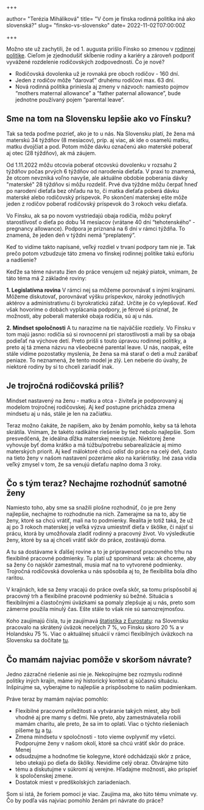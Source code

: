 +++

author= "Terézia Miháliková"
title= "V čom je fínska rodinná politika iná ako slovenská?"
slug= "finsko-vs-slovensko"
date= 2022-11-02T07:00:00Z

+++

Možno ste už zachytili, že od 1. augusta prišlo Fínsko so zmenou v [rodinnej politike](https://stm.fi/-/hallituksen-esityksen-luonnos-perhevapaauudistuksesta-valmistunut?languageId=en_US). 
Cieľom je zjednodušiť skĺbenie rodiny a kariéry a zároveň podporiť vyvážené rozdelenie rodičovských zodpovednosti. Čo je nové?

<!--more-->
- Rodičovská dovolenka už je rovnaká pre oboch rodičov - 160 dní.
- Jeden z rodičov môže  "darovať"  druhému rodičovi max. 63 dní. 
- Nová rodinná politika priniesla aj zmeny v názvoch: namiesto pojmov “mothers maternal allowance” a “father paternal allowance”, bude jednotne 
používaný pojem “parental leave”.


## Sme na tom na Slovensku lepšie ako vo Fínsku?

Tak sa teda poďme pozrieť, ako je to u nás. Na Slovensku platí, že žena má materskú 34 týždňov (8 mesiacov), príp. aj viac, ak ide o osamelú matku, matku dvojčiat a pod. Potom môže dávku označenú ako materské poberať aj otec (28 týždňov), ak má záujem. 

Od 1.11.2022 môžu otcovia poberať otcovskú dovolenku v rozsahu 2 týždňov počas prvých 6 týždňov od narodenia dieťaťa. V praxi to znamená, že otcom 
nevzniká voľno navyše, ale aktuálne obdobie poberania dávky "materské" 28 týždňov si môžu rozdeliť. Prvé dva týždne môžu čerpať hneď po narodení 
dieťaťa bez ohľadu na to, či matka dieťaťa poberá dávku materské alebo rodičovský príspevok. Po skončení materskej ešte môže jeden z rodičov 
poberať rodičovský príspevok do 3 rokoch veku dieťaťa. 

Vo Fínsku, ak sa po novom vystriedajú obaja rodičia, môžu pokryť starostlivosť o dieťa po dobu 14 mesiacov (vrátane 40 dní “tehotenského” -  pregnancy 
allowance). Podpora je priznaná na 6 dní v rámci týždňa. To znamená, že jeden deň v týždni nemá “preplatený”.

Keď to vidíme takto napísané, veľký rozdiel v  trvaní podpory tam nie je. 
Tak prečo potom vzbudzuje táto zmena vo fínskej rodinnej politike takú eufóriu a nadšenie?

Keďže sa téme návratu žien do práce venujem už nejaký piatok, vnímam, že táto téma má 2 základné roviny:

**1. Legislatívna rovina**
V rámci nej sa môžeme porovnávať s inými krajinami. Môžeme diskutovať, porovnávať výšku príspevkov, nároky jednotlivých aktérov a administratívnu či byrokratickú záťaž. Určite je čo vylepšovať. Keď však hovoríme o dobách vyplácania podpory, je férové si priznať, že možnosti, aby poberali materské obaja rodičia, sú aj u nás.

**2. Mindset spoločnosti**
A tu narazíme na tie najväčšie rozdiely. Vo Fínsku v tom majú jasno: rodičia sú si rovnocenní pri starostlivosti a mali by sa obaja podieľať 
na výchove detí. Preto prišli s touto úpravou rodinnej politiky, a preto aj tá zmena názvu na všeobecné parental leave. U nás, naopak, ešte stále 
vidíme pozostatky myslenia, že žena sa má starať o deti a muž zarábať peniaze. To neznamená, že tento model je zlý. Len neberie do úvahy, že 
niektoré rodiny by si to chceli zariadiť inak.


## Je trojročná rodičovská príliš?
Mindset nastavený na ženu - matku a otca - živiteľa je podporovaný aj modelom trojročnej rodičovskej. Aj keď postupne prichádza zmena 
mindsetu aj u nás, stále je len na začiatku.

Teraz možno čakáte, že napíšem, ako by ženám pomohlo, keby sa tá lehota skrátila. Vnímam, že takéto radikálne riešenie by tiež nebolo 
najlepšie. Som presvedčená, že ideálna dĺžka materskej neexistuje. Niektorej žene vyhovuje byť doma krátko a má túžbu/potrebu sebarealizácie 
aj mimo materských priorít. Aj keď máloktoré chcú odísť do práce na celý deň, často na tieto ženy v našom nastavení pozeráme ako na kariéristky. 
Iné zasa vidia veľký zmysel v tom, že sa venujú dieťaťu naplno doma 3 roky. 

## Čo s tým teraz? Nechajme rozhodnúť samotné ženy
Namiesto toho, aby sme sa snažili plošne rozhodnúť, čo je pre ženy najlepšie, nechajme to rozhodnutie na nich. Zamerajme sa na to, aby tie 
ženy, ktoré sa chcú vrátiť, mali na to podmienky. Realita je totiž taká, že už aj po 3 rokoch materskej je veľká výzva umiestniť 
dieťa v škôlke, či nájsť si prácu, ktorá by umožňovala zladiť rodinný a pracovný život. Vo výsledkutie ženy, ktoré by sa aj chceli vrátiť 
skôr do práce, zostávajú doma.

A tu sa dostávame k ďalšej rovine a to je pripravenosť pracovného trhu na flexibilné pracovné podmienky. Tu platí už spomínaná veta: ak 
chceme, aby sa ženy čo najskôr zamestnali, musia mať na to vytvorené podmienky. Trojročná rodičovská dovolenka u nás spôsobila aj to, že flexibilita 
bola dlho raritou. 

V krajinách, kde sa ženy vracajú do práce oveľa skôr, sa tomu prispôsobil aj pracovný trh a flexibilné pracovné podmienky sú bežné. 
Situácia s flexibilnými a čiastočnými úväzkami sa pomaly zlepšuje aj u nás, preto som zámerne použila minulý čas.  Ešte stále to však nie sú 
samozrejmosťou. 

Koho zaujímajú čísla, tu je zaujímavá [štatistika z Eurostatu](ttps://ec.europa.eu/eurostat/cache/infographs/womenmen/bloc-2b.html?lang=en): na Slovensku pracovalo na skrátený úväzok necelých 7 %, vo Fínsku skoro 20 % 
a v Holandsku 75 %. 
Viac o aktuálnej situácií v rámci flexibilných úväzkoch na Slovensku sa dočítate [tu](https://www.platy.sk/analyzy/preco-je-na-slovensku-stale-malo-dostupnych-alternativnych-foriem-prace/50831?prefix=).


## Čo mamám najviac pomôže v skoršom návrate?

Jedno zázračné riešenie asi nie je. Nekopírujme bez rozmyslu rodinné politiky iných krajín, máme iný historický kontext aj súčasnú situáciu. 
Inšpirujme sa, vyberajme to najlepšie a prispôsobme to našim podmienkam. 

Práve teraz by mamám najviac pomohlo:

- Flexibilné pracovné príležitosti a vytváranie takých miest, aby boli vhodné aj pre mamy s deťmi. Nie preto, aby zamestnávatelia robili mamám 
charitu, ale preto, že sa im to oplatí. Viac o týchto riešeniach píšeme [tu](https://www.pracujucemamy.sk/blog/job-sharing-alebo-zdielanie-pracovneho-miesta/) a [tu](https://www.pracujucemamy.sk/blog/returnship/).
- Zmena mindsetu v spoločnosti - toto vieme ovplyvniť my všetci. Podporujme ženy v našom okolí, ktoré sa chcú vrátiť skôr do práce. Menej 
- odsudzujme a hodnoťme tie kolegyne, ktoré odchádzajú skôr z práce, lebo utekajú po dieťa do škôlky. Nevidíme celý obraz. Otvárajme túto 
- tému a diskutujme v súkromí aj verejne. Hľadajme možnosti, ako prispieť k spoločenskej zmene. 
- Dostatok miest v predškolských zariadeniach.

Som si istá, že foriem pomoci je viac. Zaujíma ma, ako túto tému vnímate vy. Čo by podľa vás najviac pomohlo ženám pri návrate do práce?


